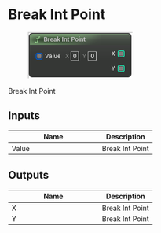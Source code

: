 # Break Int Point

<div align="left" data-full-width="false">

<figure><img src="../../../../api/Math/Int Point/Break_Int_Point.png" alt=""><figcaption></figcaption></figure>

</div>

Break Int Point

## Inputs

<table><thead><tr><th width="170">Name</th><th>Description</th></tr></thead><tbody><tr><td>Value</td><td>Break Int Point</td></tr></tbody></table>

## Outputs

<table><thead><tr><th width="170">Name</th><th>Description</th></tr></thead><tbody><tr><td>X</td><td>Break Int Point</td></tr><tr><td>Y</td><td>Break Int Point</td></tr></tbody></table>
